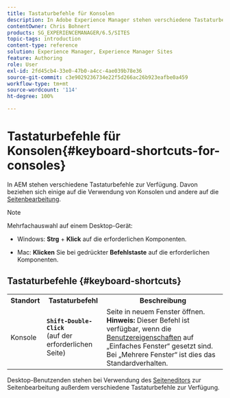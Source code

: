 ```yaml
---
title: Tastaturbefehle für Konsolen
description: In Adobe Experience Manager stehen verschiedene Tastaturbefehle zur Verfügung. Davon beziehen sich einige auf die Verwendung von Konsolen und andere auf die Seitenbearbeitung.
contentOwner: Chris Bohnert
products: SG_EXPERIENCEMANAGER/6.5/SITES
topic-tags: introduction
content-type: reference
solution: Experience Manager, Experience Manager Sites
feature: Authoring
role: User
exl-id: 2fd45cb4-33e0-47b0-a4cc-4ae039b78e36
source-git-commit: c3e9029236734e22f5d266ac26b923eafbe0a459
workflow-type: tm+mt
source-wordcount: '114'
ht-degree: 100%

---
```


# Tastaturbefehle für Konsolen{#keyboard-shortcuts-for-consoles}

In AEM stehen verschiedene Tastaturbefehle zur Verfügung. Davon beziehen sich einige auf die Verwendung von Konsolen und andere auf die [Seitenbearbeitung](/help/sites-classic-ui-authoring/classic-page-author-keyboard-shortcuts.md).

>[!NOTE]
>
>Mehrfachauswahl auf einem Desktop-Gerät:
>
>* Windows: **Strg** + **Klick** auf die erforderlichen Komponenten.
>
>* Mac: **Klicken** Sie bei gedrückter **Befehlstaste** auf die erforderlichen Komponenten.
>

## Tastaturbefehle {#keyboard-shortcuts}

<table>
 <tbody>
  <tr>
   <th>Standort</th>
   <th>Tastaturbefehl</th>
   <th>Beschreibung</th>
  </tr>
  <tr>
   <td>Konsole</td>
   <td><strong><code>Shift-Double-Click</code></strong><br /> (auf der erforderlichen Seite)</td>
   <td>Seite in neuem Fenster öffnen.<br /> <strong>Hinweis:</strong> Dieser Befehl ist verfügbar, wenn die <a href="/help/sites-classic-ui-authoring/author-env-user-props.md">Benutzereigenschaften</a> auf „Einfaches Fenster“ gesetzt sind. Bei „Mehrere Fenster“ ist dies das Standardverhalten.</td>
  </tr>
 </tbody>
</table>

Desktop-Benutzenden stehen bei Verwendung des [Seiteneditors](/help/sites-classic-ui-authoring/classic-page-author-keyboard-shortcuts.md) zur Seitenbearbeitung außerdem verschiedene Tastaturbefehle zur Verfügung.
